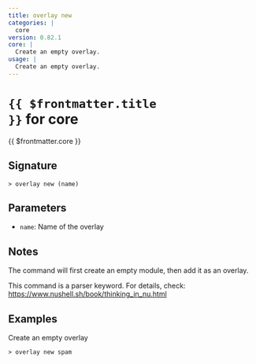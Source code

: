 ```yaml
---
title: overlay new
categories: |
  core
version: 0.82.1
core: |
  Create an empty overlay.
usage: |
  Create an empty overlay.
---
```


# <code>{{ $frontmatter.title }}</code> for core

<div class='command-title'>{{ $frontmatter.core }}</div>

## Signature

```> overlay new (name)```

## Parameters

 -  `name`: Name of the overlay

## Notes
The command will first create an empty module, then add it as an overlay.

This command is a parser keyword. For details, check:
  https://www.nushell.sh/book/thinking_in_nu.html
## Examples

Create an empty overlay
```shell
> overlay new spam

```
